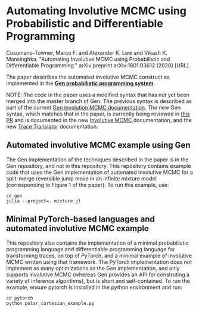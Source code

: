 # Automating Involutive MCMC using Probabilistic and Differentiable Programming

Cusumano-Towner, Marco F. and Alexander K. Lew and Vikash K. Mansinghka. "Automating Involutive MCMC using Probabilistic and Differentiable Programming." arXiv preprint arXiv:1801.03612 (2020) [URL]

The paper describes the automated involutive MCMC construct as implemented in the [**Gen probabilistic programming system**](https://www.gen.dev).

NOTE: The code in the paper uses a modified syntax that has not yet been merged into the master branch of Gen. The previous syntax is described as part of the current [Gen involution MCMC documentation](https://www.gen.dev/dev/ref/mcmc/#Involution-MCMC-1). The new Gen syntax, which matches that in the paper, is currently being reviewed in [this PR](https://github.com/probcomp/Gen.jl/pull/290) and is documented in the new [Involutive MCMC ](https://github.com/probcomp/Gen.jl/blob/20200416-marcoct-translatordsl/docs/src/ref/mcmc.md#involutive-mcmc) documentation, and the new [Trace Translator](https://github.com/probcomp/Gen.jl/blob/20200416-marcoct-translatordsl/docs/src/ref/trace_translators.md#trace-translators) documentation. 

## Automated involutive MCMC example using Gen
The Gen implementation of the techniques described in the paper is in the Gen repository, and not in this repository.
This repository contains example code that uses the Gen implementation of automated involutive MCMC for a split-merge reversible jump move in an infinite mixture model (corresponding to Figure 1 of the paper). To run this example, use:
```
cd gen
julia --project=. mixture.jl
```

## Minimal PyTorch-based languages and automated involutive MCMC example
This repository also contains the implementation of a minimal probabilistic programming language and differentiable programming language for transforming traces, on top of PyTorch, and a minimal example of involutive MCMC written using that framework. The PyTorch implementation does not implement as many optimizations as the Gen implementation, and only supports involutive MCMC (whereas Gen provides an API for construting a variety of inference algorithms), but is short and self-contained. To run the example, ensure pytorch is installed in the python environment and run:
```
cd pytorch
python polar_cartesian_example.py
```

